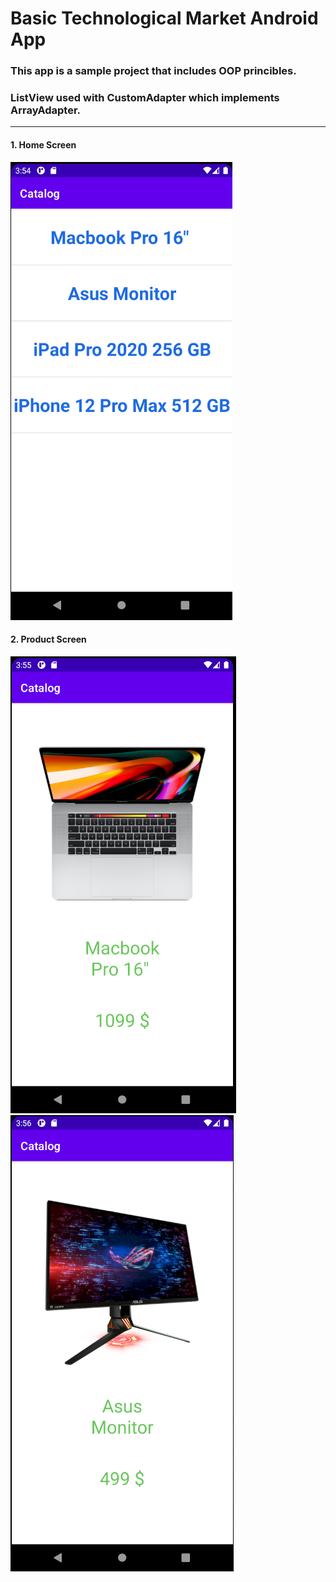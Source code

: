 # Basic Technological Market Android App

### This app is a sample project that includes OOP princibles. 

### ListView used with CustomAdapter which implements ArrayAdapter.

---

#### 1. Home Screen
![alt text](https://github.com/htutuncu/Android-Apps/blob/main/Catalog/homepage.PNG "Home screen")

#### 2. Product Screen
![alt text](https://github.com/htutuncu/Android-Apps/blob/main/Catalog/product.PNG "Product screen")
![alt text](https://github.com/htutuncu/Android-Apps/blob/main/Catalog/product1.PNG "Product screen")

